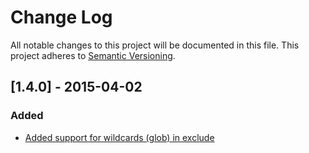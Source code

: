 # Change Log

All notable changes to this project will be documented in this file. This project adheres to [Semantic Versioning](http://semver.org/).

## [1.4.0] - 2015-04-02

### Added

* [Added support for wildcards (glob) in exclude](http://github.com/sebastianbergmann/php-file-iterator/pull/23)

